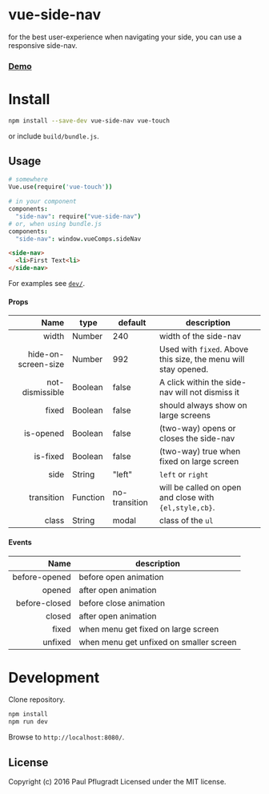 # vue-side-nav

for the best user-experience when navigating your side, you can use a responsive side-nav.

### [Demo](https://vue-comps.github.io/vue-side-nav)


# Install

```sh
npm install --save-dev vue-side-nav vue-touch
```
or include `build/bundle.js`.

## Usage
```coffee
# somewhere
Vue.use(require('vue-touch'))

# in your component
components:
  "side-nav": require("vue-side-nav")
# or, when using bundle.js
components:
  "side-nav": window.vueComps.sideNav
```
```html
<side-nav>
  <li>First Text<li>
</side-nav>
```
For examples see [`dev/`](dev/).

#### Props
| Name | type | default | description |
| ---:| --- | ---| --- |
| width | Number | 240 | width of the side-nav |
| hide-on-screen-size | Number | 992 | Used with `fixed`. Above this size, the menu will stay opened. |
| not-dismissible | Boolean | false | A click within the side-nav will not dismiss it |
| fixed | Boolean | false | should always show on large screens |
| is-opened | Boolean | false | (two-way) opens or closes the side-nav |
| is-fixed | Boolean | false | (two-way) true when fixed on large screen |
| side | String | "left" | `left` or `right` |
| transition | Function | no-transition | will be called on open and close with `{el,style,cb}`. |
| class | String | modal | class of the `ul`|

#### Events
| Name |  description |
| ---:| --- |
| before-opened | before open animation |
| opened | after open animation |
| before-closed | before close animation |
| closed |  after open animation |
| fixed |  when menu get fixed on large screen |
| unfixed | when menu get unfixed on smaller screen |

# Development
Clone repository.
```sh
npm install
npm run dev
```
Browse to `http://localhost:8080/`.

## License
Copyright (c) 2016 Paul Pflugradt
Licensed under the MIT license.
